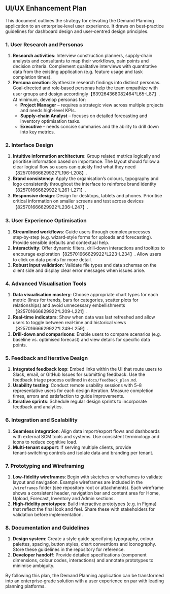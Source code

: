 ## UI/UX Enhancement Plan

This document outlines the strategy for elevating the Demand Planning application to an enterprise‑level user experience.  It draws on best‑practice guidelines for dashboard design and user‑centred design principles.

### 1. User Research and Personas

1. **Research activities**: Interview construction planners, supply‑chain analysts and consultants to map their workflows, pain points and decision criteria.  Complement qualitative interviews with quantitative data from the existing application (e.g. feature usage and task completion times).
2. **Persona creation**: Synthesize research findings into distinct personas.  Goal‑directed and role‑based personas help the team empathize with user groups and design accordingly【639264368082464†L65-L87】.  At minimum, develop personas for:
   * **Project Manager** – requires a strategic view across multiple projects and needs high‑level KPIs.
   * **Supply‑chain Analyst** – focuses on detailed forecasting and inventory optimisation tasks.
   * **Executive** – needs concise summaries and the ability to drill down into key metrics.

### 2. Interface Design

1. **Intuitive information architecture**: Group related metrics logically and prioritise information based on importance.  The layout should follow a clear logical flow so users can quickly find what they need【825701666629922†L196-L208】.
2. **Brand consistency**: Apply the organisation’s colours, typography and logo consistently throughout the interface to reinforce brand identity【825701666629922†L261-L271】.
3. **Responsive design**: Design for desktops, tablets and phones.  Prioritise critical information on smaller screens and test across devices【825701666629922†L236-L247】.

### 3. User Experience Optimisation

1. **Streamlined workflows**: Guide users through complex processes step‑by‑step (e.g. wizard‑style forms for uploads and forecasting).  Provide sensible defaults and contextual help.
2. **Interactivity**: Offer dynamic filters, drill‑down interactions and tooltips to encourage exploration【825701666629922†L223-L234】.  Allow users to click on data points for more detail.
3. **Robust input validation**: Validate file types and data schemas on the client side and display clear error messages when issues arise.

### 4. Advanced Visualisation Tools

1. **Data visualisation mastery**: Choose appropriate chart types for each metric (lines for trends, bars for categories, scatter plots for relationships) and avoid unnecessary embellishments【825701666629922†L209-L221】.
2. **Real‑time indicators**: Show when data was last refreshed and allow users to toggle between real‑time and historical views【825701666629922†L249-L259】.
3. **Drill‑down and comparisons**: Enable users to compare scenarios (e.g. baseline vs. optimised forecast) and view details for specific data points.

### 5. Feedback and Iterative Design

1. **Integrated feedback loop**: Embed links within the UI that route users to Slack, email, or GitHub Issues for submitting feedback.  Use the feedback triage process outlined in `docs/feedback_plan.md`.
2. **Usability testing**: Conduct remote usability sessions with 5–8 representative users for each design iteration.  Measure completion times, errors and satisfaction to guide improvements.
3. **Iterative sprints**: Schedule regular design sprints to incorporate feedback and analytics.

### 6. Integration and Scalability

1. **Seamless integration**: Align data import/export flows and dashboards with external SCM tools and systems.  Use consistent terminology and icons to reduce cognitive load.
2. **Multi‑tenant support**: If serving multiple clients, provide tenant‑switching controls and isolate data and branding per tenant.

### 7. Prototyping and Wireframing

1. **Low‑fidelity wireframes**: Begin with sketches or wireframes to validate layout and navigation.  Example wireframes are included in the `/wireframes` folder (see repository root or attachments).  Each wireframe shows a consistent header, navigation bar and content area for Home, Upload, Forecast, Inventory and Admin sections.
2. **High‑fidelity prototypes**: Build interactive prototypes (e.g. in Figma) that reflect the final look and feel.  Share these with stakeholders for validation before implementation.

### 8. Documentation and Guidelines

1. **Design system**: Create a style guide specifying typography, colour palettes, spacing, button styles, chart conventions and iconography.  Store these guidelines in the repository for reference.
2. **Developer handoff**: Provide detailed specifications (component dimensions, colour codes, interactions) and annotate prototypes to minimise ambiguity.

By following this plan, the Demand Planning application can be transformed into an enterprise‑grade solution with a user experience on par with leading planning platforms.